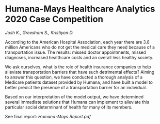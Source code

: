 # Humana-Mays Healthcare Analytics 2020 Case Competition
_Josh K., Greesham S., Kristiyan D._ 

According to the American Hospital Association, each year there are 3.6 million Americans who do not get the medical care they need because of a transportation issue. The results: missed doctor appointments, missed diagnoses, increased healthcare costs and an overall less healthy society.

We ask ourselves, what is the role of health insurance companies to help alleviate transportation barriers that have such detrimental effects? Aiming to answer this question, we have conducted a thorough analysis of a Medicare patients dataset provided by Humana, and have built a model to better predict the presence of a transportation barrier for an individual. 

Based on our interpretation of the model output, we have determined several immediate solutions that Humana can implement to alleviate this particular social determinant of health for many of its members.

See final report: _Humana-Mays Report.pdf_
